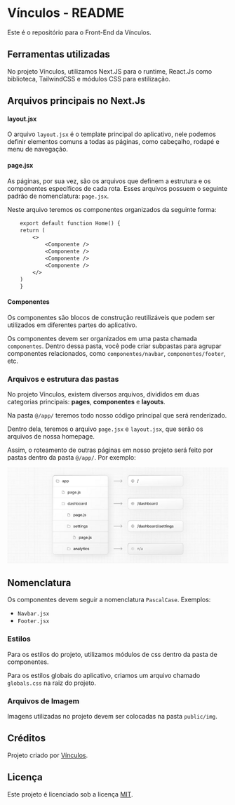 # Vínculos - README

Este é o repositório para o Front-End da Vínculos.

## Ferramentas utilizadas

No projeto Vínculos, utilizamos Next.JS para o runtime, React.Js como biblioteca, TailwindCSS e módulos CSS para estilização.

## Arquivos principais no Next.Js
#### layout.jsx

O arquivo `layout.jsx` é o template principal do aplicativo, nele podemos definir elementos comuns a todas as páginas, como cabeçalho, rodapé e menu de navegação.

#### page.jsx

As páginas, por sua vez, são os arquivos que definem a estrutura e os componentes específicos de cada rota. Esses arquivos possuem o seguinte padrão de nomenclatura: `page.jsx`.

Neste arquivo teremos os componentes organizados da seguinte forma:

```JSX
    export default function Home() {
    return (
        <>
            <Componente />
            <Componente />
            <Componente />
            <Componente />
        </>
    )
    }
```

#### Componentes

Os componentes são blocos de construção reutilizáveis que podem ser utilizados em diferentes partes do aplicativo.

Os componentes devem ser organizados em uma pasta chamada `componentes`. Dentro dessa pasta, você pode criar subpastas para agrupar componentes relacionados, como `componentes/navbar`, `componentes/footer`, etc.

### Arquivos e estrutura das pastas

No projeto Vínculos, existem diversos arquivos, divididos em duas categorias principais: **pages**, **componentes** e **layouts**.

Na pasta <code>@/app/</code> teremos todo nosso código principal que será renderizado.

Dentro dela, teremos o arquivo <code>page.jsx</code> e <code>layout.jsx</code>, que serão os arquivos de nossa homepage.

Assim, o roteamento de outras páginas em nosso projeto será feito por pastas dentro da pasta <code>@/app/</code>. 
Por exemplo:

![Local Image](routing.png)

## Nomenclatura

Os componentes devem seguir a nomenclatura `PascalCase`. Exemplos:

- `Navbar.jsx`
- `Footer.jsx`

### Estilos

Para os estilos do projeto, utilizamos módulos de css dentro da pasta de componentes.

Para os estilos globais do aplicativo, criamos um arquivo chamado `globals.css` na raiz do projeto.

### Arquivos de Imagem

Imagens utilizadas no projeto devem ser colocadas na pasta `public/img`.

## Créditos

Projeto criado por [Vínculos](https://github.com/fulanoDetal).

## Licença

Este projeto é licenciado sob a licença [MIT](LICENSE).
